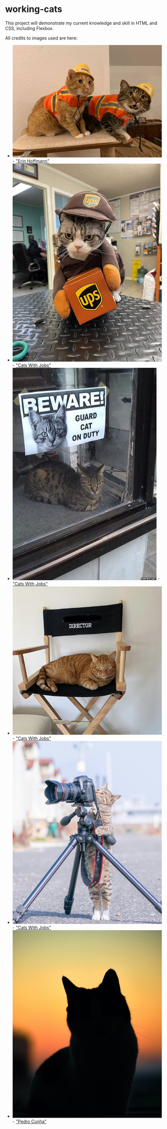 # working-cats

This project will demonstrate my current knowledge and skill in HTML and CSS, including Flexbox.

All credits to images used are here:
 - ![hero-image](./images/hero-image.jpeg) - ["Erin Hoffmann"](https://www.facebook.com/groups/ThisCatIsPhotoshopped/posts/979404416233835/)
 - ![first-info-image](./images/info-content1.jpeg) - ["Cats With Jobs"](https://twitter.com/CatsJobs)
 - ![second-info-image](./images/info-content2.jpeg) - ["Cats With Jobs"](https://twitter.com/CatsJobs)
 - ![third-info-image](./images/info-content3.jpeg) - ["Cats With Jobs"](https://twitter.com/CatsJobs)
 - ![fourth-info-image](./images/info-content4.jpeg) - ["Cats With Jobs"](https://twitter.com/CatsJobs)
 - ![Icon](./images/icon.jpg) - ["Pedro Cunha"](https://unsplash.com/photos/4w1jkbYYceo)